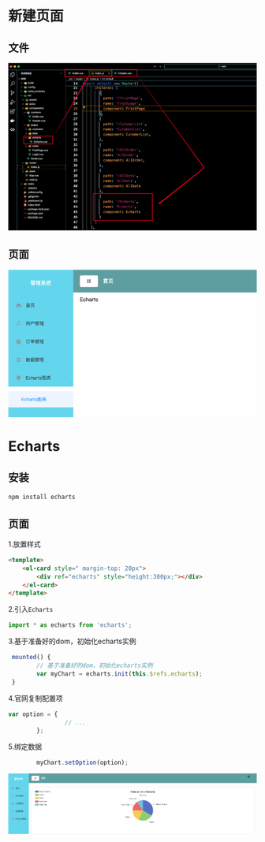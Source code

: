 # 新建页面

## 文件

![image-20240611130151104](./images/image-20240611130151104.png)

## 页面

![image-20240611130433333](./images/image-20240611130433333.png)

# Echarts

## 安装

```bash
npm install echarts
```

## 页面

1.放置样式

```html
<template>
    <el-card style=" margin-top: 20px">
        <div ref="echarts" style="height:300px;"></div>
    </el-card>
</template>
```

2.引入`Echarts`

```js
import * as echarts from 'echarts';
```

3.基于准备好的dom，初始化echarts实例

```js
 mounted() {
        // 基于准备好的dom，初始化echarts实例
        var myChart = echarts.init(this.$refs.echarts);
 } 
```

4.官网复制配置项

```js
var option = {
            	// ...
        };
```

5.绑定数据

```js
        myChart.setOption(option);
```

![image-20240611132009541](./images/image-20240611132009541.png)


